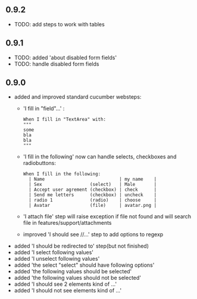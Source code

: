 0.9.2
-----

* TODO: add steps to work with tables

0.9.1
-----

* TODO: added 'about disabled form fields'
* TODO: handle disabled form fields

0.9.0
-----

* added and improved standard cucumber websteps:
  * 'I fill in "field"...' :

	    When I fill in "TextArea" with:
	    """
	    some
	    bla
	    bla
	    """

  * 'I fill in the following' now can handle selects, checkboxes and radiobuttons:

	    When I fill in the following:
	      | Name                            | my name    |
	      | Sex                  (select)   | Male       |
	      | Accept user agrement (checkbox) | check      |
	      | Send me letters      (checkbox) | uncheck    |
	      | radio 1              (radio)    | choose     |
	      | Avatar               (file)     | avatar.png |
  * 'I attach file' step will raise exception if file not found and will search file in features/support/attachments
  * improved 'I should see //...' step to add options to regexp
* added 'I should be redirected to' step(but not finished)
* added 'I select following values'
* added 'I unselect following values'
* added 'the select "select" should have following options'
* added 'the following values should be selected'
* added 'the following values should not be selected'
* added 'I should see 2 elements kind of ...'
* added 'I should not see elements kind of ...'
